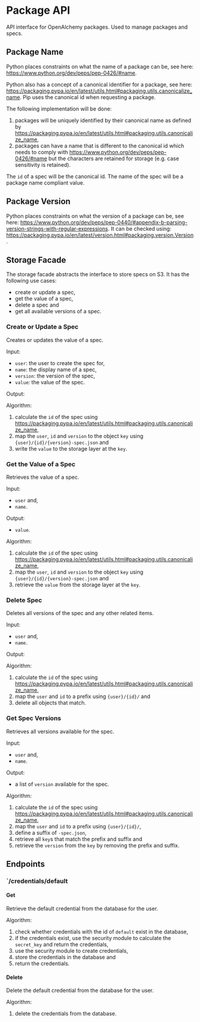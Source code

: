 # Package API

API interface for OpenAlchemy packages. Used to manage packages and specs.

## Package Name

Python places constraints on what the name of a package can be, see here:
<https://www.python.org/dev/peps/pep-0426/#name>.

Python also has a concept of a canonical identifier for a package, see here:
<https://packaging.pypa.io/en/latest/utils.html#packaging.utils.canonicalize_name>.
Pip uses the canonical id when requesting a package.

The following implementation will be done:

1. packages will be uniquely identified by their canonical name as defined by
   <https://packaging.pypa.io/en/latest/utils.html#packaging.utils.canonicalize_name>,
1. packages can have a name that is different to the canonical id which needs
   to comply with <https://www.python.org/dev/peps/pep-0426/#name> but the
   characters are retained for storage (e.g. case sensitivity is retained).

The `id` of a spec will be the canonical id. The name of the spec will be a
package name compliant value.

## Package Version

Python places constraints on what the version of a package can be, see here:
<https://www.python.org/dev/peps/pep-0440/#appendix-b-parsing-version-strings-with-regular-expressions>.
It can be checked using:
<https://packaging.pypa.io/en/latest/version.html#packaging.version.Version>.

## Storage Facade

The storage facade abstracts the interface to store specs on S3. It has the
following use cases:

- create or update a spec,
- get the value of a spec,
- delete a spec and
- get all available versions of a spec.

### Create or Update a Spec

Creates or updates the value of a spec.

Input:

- `user`: the user to create the spec for,
- `name`: the display name of a spec,
- `version`: the version of the spec,
- `value`: the value of the spec.

Output:

Algorithm:

1. calculate the `id` of the spec using
   <https://packaging.pypa.io/en/latest/utils.html#packaging.utils.canonicalize_name>,
1. map the `user`, `id` and `version` to the object `key` using
   `{user}/{id}/{version}-spec.json` and
1. write the `value` to the storage layer at the `key`.

### Get the Value of a Spec

Retrieves the value of a spec.

Input:

- `user` and,
- `name`.

Output:

- `value`.

Algorithm:

1. calculate the `id` of the spec using
   <https://packaging.pypa.io/en/latest/utils.html#packaging.utils.canonicalize_name>,
1. map the `user`, `id` and `version` to the object `key` using
   `{user}/{id}/{version}-spec.json` and
1. retrieve the `value` from the storage layer at the `key`.

### Delete Spec

Deletes all versions of the spec and any other related items.

Input:

- `user` and,
- `name`.

Output:

Algorithm:

1. calculate the `id` of the spec using
   <https://packaging.pypa.io/en/latest/utils.html#packaging.utils.canonicalize_name>,
1. map the `user` and `id` to a prefix using `{user}/{id}/` and
1. delete all objects that match.

### Get Spec Versions

Retrieves all versions available for the spec.

Input:

- `user` and,
- `name`.

Output:

- a list of `version` available for the spec.

Algorithm:

1. calculate the `id` of the spec using
   <https://packaging.pypa.io/en/latest/utils.html#packaging.utils.canonicalize_name>,
1. map the `user` and `id` to a prefix using `{user}/{id}/`,
1. define a suffix of `-spec.json`,
1. retrieve all `key`s that match the prefix and suffix and
1. retrieve the `version` from the `key` by removing the prefix and suffix.

## Endpoints

### `/credentials/default

#### Get

Retrieve the default credential from the database for the user.

Algorithm:

1. check whether credentials with the id of `default` exist in the database,
1. if the credentials exist, use the security module to calculate the
   `secret_key` and return the credentials,
1. use the security module to create credentials,
1. store the credentials in the database and
1. return the credentials.

#### Delete

Delete the default credential from the database for the user.

Algorithm:

1. delete the credentials from the database.
